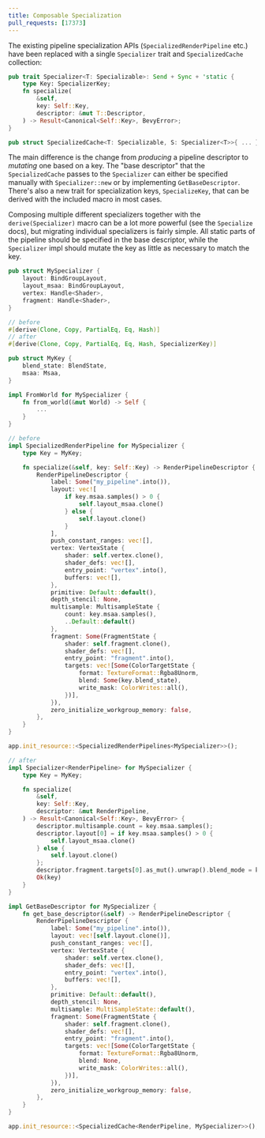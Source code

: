 ```yaml
---
title: Composable Specialization 
pull_requests: [17373]
---
```


The existing pipeline specialization APIs (`SpecializedRenderPipeline` etc.) have
been replaced with a single `Specializer` trait and `SpecializedCache` collection:

```rs
pub trait Specializer<T: Specializable>: Send + Sync + 'static {
    type Key: SpecializerKey;
    fn specialize(
        &self,
        key: Self::Key,
        descriptor: &mut T::Descriptor,
    ) -> Result<Canonical<Self::Key>, BevyError>;
}

pub struct SpecializedCache<T: Specializable, S: Specializer<T>>{ ... };
```

The main difference is the change from *producing* a pipeline descriptor to
*mutating* one based on a key. The "base descriptor" that the `SpecializedCache`
passes to the `Specializer` can either be specified manually with `Specializer::new`
or by implementing `GetBaseDescriptor`. There's also a new trait for specialization
keys, `SpecializeKey`, that can be derived with the included macro in most cases.

Composing multiple different specializers together with the `derive(Specializer)`
macro can be a lot more powerful (see the `Specialize` docs), but migrating
individual specializers is fairly simple. All static parts of the pipeline
should be specified in the base descriptor, while the `Specializer` impl
should mutate the key as little as necessary to match the key.

```rs
pub struct MySpecializer {
    layout: BindGroupLayout,
    layout_msaa: BindGroupLayout,
    vertex: Handle<Shader>,
    fragment: Handle<Shader>,
}

// before
#[derive(Clone, Copy, PartialEq, Eq, Hash)]
// after
#[derive(Clone, Copy, PartialEq, Eq, Hash, SpecializerKey)]

pub struct MyKey {
    blend_state: BlendState,
    msaa: Msaa,
}

impl FromWorld for MySpecializer {
    fn from_world(&mut World) -> Self {
        ...
    }
}

// before
impl SpecializedRenderPipeline for MySpecializer {
    type Key = MyKey;

    fn specialize(&self, key: Self::Key) -> RenderPipelineDescriptor {
        RenderPipelineDescriptor {
            label: Some("my_pipeline".into()),
            layout: vec![
                if key.msaa.samples() > 0 {
                    self.layout_msaa.clone()
                } else { 
                    self.layout.clone() 
                }
            ],
            push_constant_ranges: vec![],
            vertex: VertexState {
                shader: self.vertex.clone(),
                shader_defs: vec![],
                entry_point: "vertex".into(),
                buffers: vec![],
            },
            primitive: Default::default(),
            depth_stencil: None,
            multisample: MultisampleState {
                count: key.msaa.samples(),
                ..Default::default()
            },
            fragment: Some(FragmentState {
                shader: self.fragment.clone(),
                shader_defs: vec![],
                entry_point: "fragment".into(),
                targets: vec![Some(ColorTargetState {
                    format: TextureFormat::Rgba8Unorm,
                    blend: Some(key.blend_state),
                    write_mask: ColorWrites::all(),
                })],
            }),
            zero_initialize_workgroup_memory: false,
        },
    }
}

app.init_resource::<SpecializedRenderPipelines<MySpecializer>>();

// after
impl Specializer<RenderPipeline> for MySpecializer {
    type Key = MyKey;

    fn specialize(
        &self,
        key: Self::Key,
        descriptor: &mut RenderPipeline,
    ) -> Result<Canonical<Self::Key>, BevyError> {
        descriptor.multisample.count = key.msaa.samples();
        descriptor.layout[0] = if key.msaa.samples() > 0 {
            self.layout_msaa.clone()
        } else {
            self.layout.clone()
        };
        descriptor.fragment.targets[0].as_mut().unwrap().blend_mode = key.blend_state;
        Ok(key)
    }
}

impl GetBaseDescriptor for MySpecializer {
    fn get_base_descriptor(&self) -> RenderPipelineDescriptor {
        RenderPipelineDescriptor {
            label: Some("my_pipeline".into()),
            layout: vec![self.layout.clone()],
            push_constant_ranges: vec![],
            vertex: VertexState {
                shader: self.vertex.clone(),
                shader_defs: vec![],
                entry_point: "vertex".into(),
                buffers: vec![],
            },
            primitive: Default::default(),
            depth_stencil: None,
            multisample: MultiSampleState::default(),
            fragment: Some(FragmentState {
                shader: self.fragment.clone(),
                shader_defs: vec![],
                entry_point: "fragment".into(),
                targets: vec![Some(ColorTargetState {
                    format: TextureFormat::Rgba8Unorm,
                    blend: None,
                    write_mask: ColorWrites::all(),
                })],
            }),
            zero_initialize_workgroup_memory: false,
        },
    }
}

app.init_resource::<SpecializedCache<RenderPipeline, MySpecializer>>();
```
